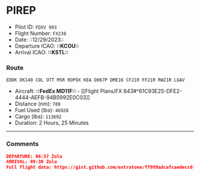 # PIREP

- Pilot ID: `FDXV 993`
- Flight Number: `FX238`
- Date: ::12/29/2023::
- Departure ICAO: **::KCOU::**
- Arrival ICAO: **::KSTL::**

### Route

```other
EDDK DK140 COL OTT MSR ROPOX KEA D067P DME16 CF21R FF21R RW21R LGAV
```

- Aircraft: **::FedEx MD11F::** - [[Flight Plans/FX 843#^61C93E25-DFE2-4444-AEFB-94B0992E0C03]]
- Distance (nm): `789`
- Fuel Used (lbs): `46928`
- Cargo (lbs): `113692`
- Duration: 2 Hours, 25 Minutes

---

### Comments

```json
DEPARTURE: 06:57 Zulu
ARRIVAL: 09:30 Zulu
Full flight data: https://gist.github.com/extratone/ff999adcafcaedecc6f1a814b02d0a95
```

